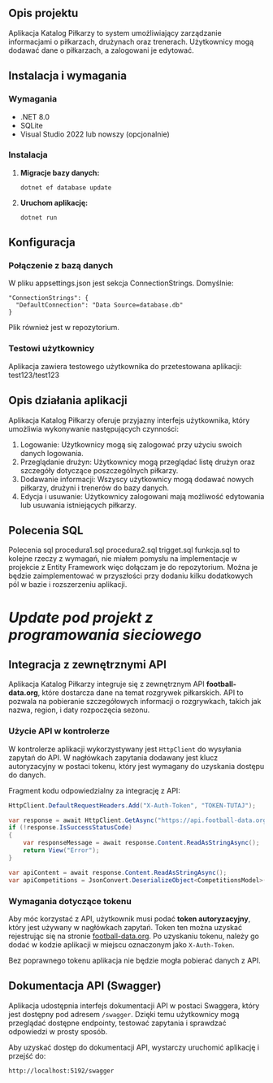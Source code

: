 ﻿## Opis projektu
Aplikacja Katalog Piłkarzy to system umożliwiający zarządzanie informacjami o piłkarzach, drużynach oraz trenerach. Użytkownicy mogą dodawać dane o piłkarzach, a zalogowani je edytować.  

## Instalacja i wymagania
### Wymagania
- .NET 8.0
- SQLite
- Visual Studio 2022 lub nowszy (opcjonalnie)

### Instalacja
1. **Migracje bazy danych:**
   ```
   dotnet ef database update
   ```

2. **Uruchom aplikację:**
   ```
   dotnet run
   ```

## Konfiguracja
### Połączenie z bazą danych
W pliku appsettings.json jest sekcja ConnectionStrings. Domyślnie:
```
"ConnectionStrings": {
  "DefaultConnection": "Data Source=database.db"
}
```

Plik również jest w repozytorium.

### Testowi użytkownicy
Aplikacja zawiera testowego użytkownika do przetestowana aplikacji: test123/test123

## Opis działania aplikacji
Aplikacja Katalog Piłkarzy oferuje przyjazny interfejs użytkownika, który umożliwia wykonywanie następujących czynności:

1. Logowanie: Użytkownicy mogą się zalogować przy użyciu swoich danych logowania.
2. Przeglądanie drużyn: Użytkownicy mogą przeglądać listę drużyn oraz szczegóły dotyczące poszczególnych piłkarzy.
3. Dodawanie informacji: Wszyscy użytkownicy mogą dodawać nowych piłkarzy, drużyni i trenerów do bazy danych.
4. Edycja i usuwanie: Użytkownicy zalogowani mają możliwość edytowania lub usuwania istniejących piłkarzy.

## Polecenia SQL
Polecenia sql procedura1.sql procedura2.sql trigget.sql funkcja.sql to kolejne rzeczy z wymagań, nie miałem pomysłu na implementacje w projekcie z Entity Framework więc dołączam je do repozytorium. Można je będzie zaimplementować w przyszłości przy dodaniu kilku dodatkowych pól w bazie i rozszerzeniu aplikacji.

# *Update pod projekt z programowania sieciowego*

## Integracja z zewnętrznymi API

Aplikacja Katalog Piłkarzy integruje się z zewnętrznym API **football-data.org**, które dostarcza dane na temat rozgrywek piłkarskich. API to pozwala na pobieranie szczegółowych informacji o rozgrywkach, takich jak nazwa, region, i daty rozpoczęcia sezonu.

### Użycie API w kontrolerze
W kontrolerze aplikacji wykorzystywany jest `HttpClient` do wysyłania zapytań do API. W nagłówkach zapytania dodawany jest klucz autoryzacyjny w postaci tokenu, który jest wymagany do uzyskania dostępu do danych.

Fragment kodu odpowiedzialny za integrację z API:
```csharp
HttpClient.DefaultRequestHeaders.Add("X-Auth-Token", "TOKEN-TUTAJ");

var response = await HttpClient.GetAsync("https://api.football-data.org/v4/competitions");
if (!response.IsSuccessStatusCode)
{
    var responseMessage = await response.Content.ReadAsStringAsync();
    return View("Error");
}

var apiContent = await response.Content.ReadAsStringAsync();
var apiCompetitions = JsonConvert.DeserializeObject<CompetitionsModel>(apiContent);
```

### Wymagania dotyczące tokenu
Aby móc korzystać z API, użytkownik musi podać **token autoryzacyjny**, który jest używany w nagłówkach zapytań. Token ten można uzyskać rejestrując się na stronie [football-data.org](https://www.football-data.org/). Po uzyskaniu tokenu, należy go dodać w kodzie aplikacji w miejscu oznaczonym jako `X-Auth-Token`. 

Bez poprawnego tokenu aplikacja nie będzie mogła pobierać danych z API.

## Dokumentacja API (Swagger)

Aplikacja udostępnia interfejs dokumentacji API w postaci Swaggera, który jest dostępny pod adresem `/swagger`. Dzięki temu użytkownicy mogą przeglądać dostępne endpointy, testować zapytania i sprawdzać odpowiedzi w prosty sposób.

Aby uzyskać dostęp do dokumentacji API, wystarczy uruchomić aplikację i przejść do:
```
http://localhost:5192/swagger
```